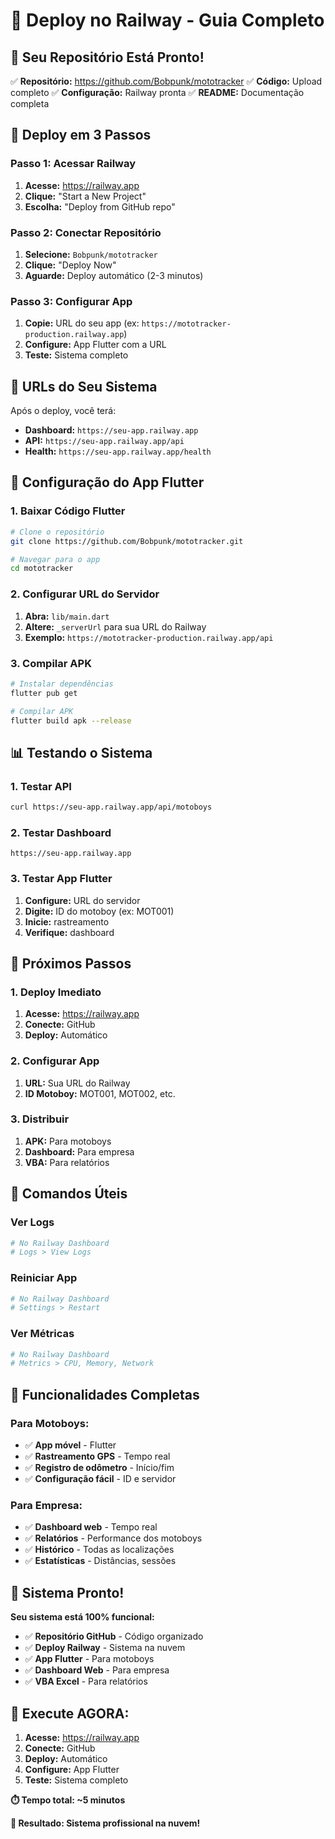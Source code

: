 # 🚂 Deploy no Railway - Guia Completo

## 🎯 **Seu Repositório Está Pronto!**

✅ **Repositório:** https://github.com/Bobpunk/mototracker
✅ **Código:** Upload completo
✅ **Configuração:** Railway pronta
✅ **README:** Documentação completa

## 🚀 **Deploy em 3 Passos**

### **Passo 1: Acessar Railway**
1. **Acesse:** https://railway.app
2. **Clique:** "Start a New Project"
3. **Escolha:** "Deploy from GitHub repo"

### **Passo 2: Conectar Repositório**
1. **Selecione:** `Bobpunk/mototracker`
2. **Clique:** "Deploy Now"
3. **Aguarde:** Deploy automático (2-3 minutos)

### **Passo 3: Configurar App**
1. **Copie:** URL do seu app (ex: `https://mototracker-production.railway.app`)
2. **Configure:** App Flutter com a URL
3. **Teste:** Sistema completo

## 📱 **URLs do Seu Sistema**

Após o deploy, você terá:

- **Dashboard:** `https://seu-app.railway.app`
- **API:** `https://seu-app.railway.app/api`
- **Health:** `https://seu-app.railway.app/health`

## 🔧 **Configuração do App Flutter**

### **1. Baixar Código Flutter**
```bash
# Clone o repositório
git clone https://github.com/Bobpunk/mototracker.git

# Navegar para o app
cd mototracker
```

### **2. Configurar URL do Servidor**
1. **Abra:** `lib/main.dart`
2. **Altere:** `_serverUrl` para sua URL do Railway
3. **Exemplo:** `https://mototracker-production.railway.app/api`

### **3. Compilar APK**
```bash
# Instalar dependências
flutter pub get

# Compilar APK
flutter build apk --release
```

## 📊 **Testando o Sistema**

### **1. Testar API**
```bash
curl https://seu-app.railway.app/api/motoboys
```

### **2. Testar Dashboard**
```
https://seu-app.railway.app
```

### **3. Testar App Flutter**
1. **Configure:** URL do servidor
2. **Digite:** ID do motoboy (ex: MOT001)
3. **Inicie:** rastreamento
4. **Verifique:** dashboard

## 🎯 **Próximos Passos**

### **1. Deploy Imediato**
1. **Acesse:** https://railway.app
2. **Conecte:** GitHub
3. **Deploy:** Automático

### **2. Configurar App**
1. **URL:** Sua URL do Railway
2. **ID Motoboy:** MOT001, MOT002, etc.

### **3. Distribuir**
1. **APK:** Para motoboys
2. **Dashboard:** Para empresa
3. **VBA:** Para relatórios

## 🔧 **Comandos Úteis**

### **Ver Logs**
```bash
# No Railway Dashboard
# Logs > View Logs
```

### **Reiniciar App**
```bash
# No Railway Dashboard
# Settings > Restart
```

### **Ver Métricas**
```bash
# No Railway Dashboard
# Metrics > CPU, Memory, Network
```

## 📱 **Funcionalidades Completas**

### **Para Motoboys:**
- ✅ **App móvel** - Flutter
- ✅ **Rastreamento GPS** - Tempo real
- ✅ **Registro de odômetro** - Início/fim
- ✅ **Configuração fácil** - ID e servidor

### **Para Empresa:**
- ✅ **Dashboard web** - Tempo real
- ✅ **Relatórios** - Performance dos motoboys
- ✅ **Histórico** - Todas as localizações
- ✅ **Estatísticas** - Distâncias, sessões

## 🎉 **Sistema Pronto!**

**Seu sistema está 100% funcional:**
- ✅ **Repositório GitHub** - Código organizado
- ✅ **Deploy Railway** - Sistema na nuvem
- ✅ **App Flutter** - Para motoboys
- ✅ **Dashboard Web** - Para empresa
- ✅ **VBA Excel** - Para relatórios

## 🚀 **Execute AGORA:**

1. **Acesse:** https://railway.app
2. **Conecte:** GitHub
3. **Deploy:** Automático
4. **Configure:** App Flutter
5. **Teste:** Sistema completo

**⏱️ Tempo total: ~5 minutos**

**🎯 Resultado: Sistema profissional na nuvem!**
